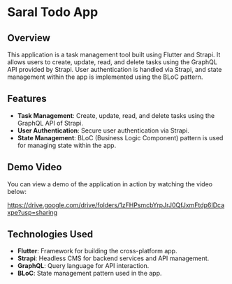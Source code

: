 # Saral Todo App

## Overview

This application is a task management tool built using Flutter and Strapi. It allows users to create, update, read, and delete tasks using the GraphQL API provided by Strapi. User authentication is handled via Strapi, and state management within the app is implemented using the BLoC pattern.

## Features

- **Task Management**: Create, update, read, and delete tasks using the GraphQL API of Strapi.
- **User Authentication**: Secure user authentication via Strapi.
- **State Management**: BLoC (Business Logic Component) pattern is used for managing state within the app.

## Demo Video

You can view a demo of the application in action by watching the video below:

https://drive.google.com/drive/folders/1zFHPsmcbYrpJrJ0QfJxmFtdp6IDcaxpe?usp=sharing





## Technologies Used

- **Flutter**: Framework for building the cross-platform app.
- **Strapi**: Headless CMS for backend services and API management.
- **GraphQL**: Query language for API interaction.
- **BLoC**: State management pattern used in the app.


